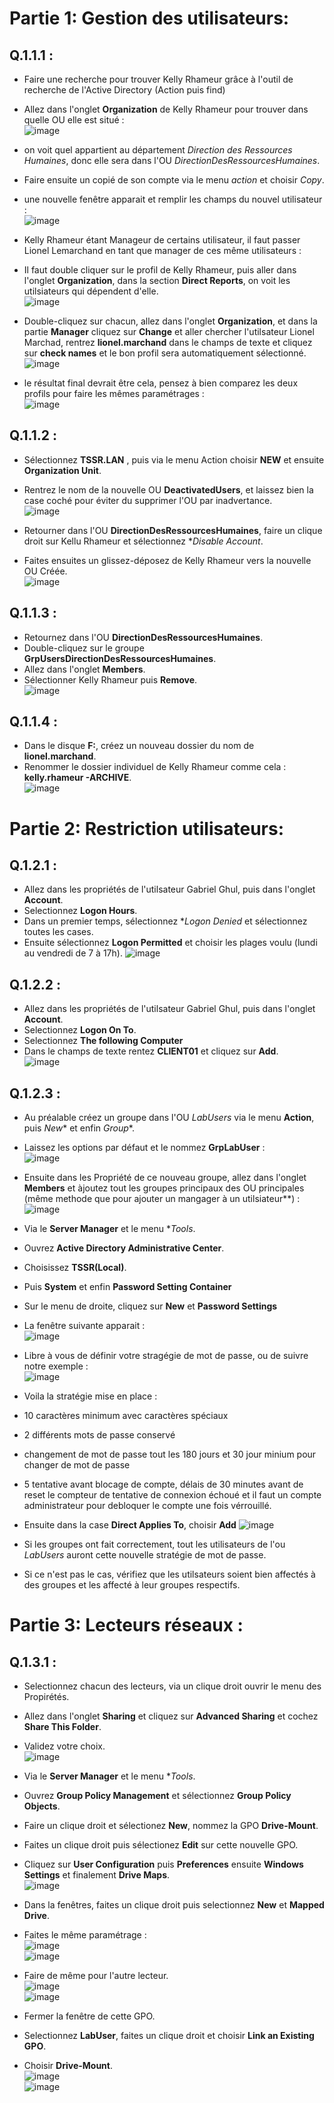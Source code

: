 # Partie 1: Gestion des utilisateurs:

## Q.1.1.1 :

- Faire une recherche pour trouver Kelly Rhameur grâce à l'outil de recherche de l'Active Directory (Action puis find)
- Allez dans l'onglet **Organization** de Kelly Rhameur pour trouver dans quelle OU elle est situé :  
![image](https://github.com/Mr-Maglor/Checkpoint3/assets/159529274/d94987ca-8fed-46b8-b721-0f7bca46c13f)

- on voit quel appartient au département *Direction des Ressources Humaines*, donc elle sera dans l'OU *DirectionDesRessourcesHumaines*.  
- Faire ensuite un copié de son compte via le menu *action* et choisir *Copy*.  
- une nouvelle fenêtre apparait et remplir les champs du nouvel utilisateur :  
![image](https://github.com/Mr-Maglor/Checkpoint3/assets/159529274/de3d45b6-bdd4-42f5-92c6-29a359edd96b)

- Kelly Rhameur étant Manageur de certains utilisateur, il faut passer Lionel Lemarchand en tant que manager de ces même utilisateurs :  
- Il faut double cliquer sur le profil de Kelly Rhameur, puis aller dans l'onglet **Organization**, dans la section **Direct Reports**, on voit les utilsiateurs qui dépendent d'elle.  
![image](https://github.com/Mr-Maglor/Checkpoint3/assets/159529274/b24eb008-dd48-4477-95c3-35324e8b7ebc)

- Double-cliquez sur chacun, allez dans l'onglet **Organization**,  et dans la partie **Manager** cliquez sur **Change** et aller chercher l'utilsateur Lionel Marchad, rentrez **lionel.marchand** dans le champs de texte et cliquez sur **check names** et le bon profil sera automatiquement sélectionné.  
![image](https://github.com/Mr-Maglor/Checkpoint3/assets/159529274/a86e4787-8aa1-42d4-95c1-6520a70ad5fa)

- le résultat final devrait être cela, pensez à bien comparez les deux profils pour faire les mêmes paramétrages :  
![image](https://github.com/Mr-Maglor/Checkpoint3/assets/159529274/749b3765-1560-4329-bb4b-2dfcf8d60b37)


## Q.1.1.2 :

- Sélectionnez **TSSR.LAN** , puis via le menu Action choisir **NEW** et ensuite **Organization Unit**.  
- Rentrez le nom de la nouvelle OU **DeactivatedUsers**, et laissez bien la case coché pour éviter du supprimer l'OU par inadvertance.  
![image](https://github.com/Mr-Maglor/Checkpoint3/assets/159529274/c172c315-0d46-43e1-b459-f16ea728a8a7)

- Retourner dans l'OU **DirectionDesRessourcesHumaines**, faire un clique droit sur Kellu Rhameur et sélectionnez **Disable Account*.  
- Faites ensuites un glissez-déposez de Kelly Rhameur vers la nouvelle OU Créée.  
![image](https://github.com/Mr-Maglor/Checkpoint3/assets/159529274/e32e33db-49c2-4649-b0a5-9d677651dc12)


## Q.1.1.3 :

- Retournez dans  l'OU **DirectionDesRessourcesHumaines**.  
- Double-cliquez sur le groupe **GrpUsersDirectionDesRessourcesHumaines**.  
- Allez dans l'onglet  **Members**.  
- Sélectionner Kelly Rhameur puis **Remove**.  
![image](https://github.com/Mr-Maglor/Checkpoint3/assets/159529274/0ddfd93b-4219-4a4d-b627-aa2d5cadb803)


## Q.1.1.4 :

- Dans le disque **F:**, créez un nouveau dossier du nom de **lionel.marchand**.  
- Renommer le dossier individuel de Kelly Rhameur comme cela : **kelly.rhameur -ARCHIVE**.  
![image](https://github.com/Mr-Maglor/Checkpoint3/assets/159529274/226dd35a-3b21-4d93-86d3-82dd265d6dc3)

# Partie 2: Restriction utilisateurs:


## Q.1.2.1 :

- Allez dans les propriétés de l'utilsateur Gabriel Ghul, puis dans l'onglet **Account**.
- Selectionnez **Logon Hours**.
- Dans un premier temps, sélectionnez **Logon Denied* et sélectionnez toutes les cases.
- Ensuite sélectionnez **Logon Permitted** et choisir les plages voulu (lundi au vendredi de 7 à 17h).
![image](https://github.com/Mr-Maglor/Checkpoint3/assets/159529274/a08f6b21-437b-4b7b-848b-a60bf72c06fc)


## Q.1.2.2 :

- Allez dans les propriétés de l'utilsateur Gabriel Ghul, puis dans l'onglet **Account**.  
- Selectionnez **Logon On To**.  
- Selectionnez **The following Computer**  
- Dans le champs de texte rentez **CLIENT01** et cliquez sur **Add**.  
![image](https://github.com/Mr-Maglor/Checkpoint3/assets/159529274/f74781f7-0c99-4720-bfc7-aa9532b49895)


## Q.1.2.3 :

- Au préalable créez un groupe dans l'OU *LabUsers* via le menu **Action**, puis *New** et enfin *Group**.
- Laissez les options par défaut et le nommez **GrpLabUser** :  
![image](https://github.com/Mr-Maglor/Checkpoint3/assets/159529274/54a8c0d8-fcfc-49f4-b8c5-3027ce079440)

- Ensuite dans les Propriété de ce nouveau groupe, allez dans l'onglet **Members** et àjoutez tout les groupes principaux des OU principales (même methode que pour ajouter un mangager à un utilsiateur**) :  
![image](https://github.com/Mr-Maglor/Checkpoint3/assets/159529274/8f5d7f1c-43c8-4947-81b4-7900ed07f5e8)

- Via le **Server Manager** et le menu **Tools*.
- Ouvrez **Active Directory Administrative Center**.
- Choisissez **TSSR(Local)**.
- Puis **System** et enfin  **Password Setting Container**
- Sur le menu de droite, cliquez sur **New** et **Password Settings**
- La fenêtre suivante apparait :  
![image](https://github.com/Mr-Maglor/Checkpoint3/assets/159529274/1c5dcd34-1157-4fcb-ab60-88b6bb3f4f7c)

- Libre à vous de définir votre stragégie de mot de passe, ou de suivre notre exemple :  
![image](https://github.com/Mr-Maglor/Checkpoint3/assets/159529274/4cf9707c-31a7-45a4-b108-46e8b14192e4)

- Voila la stratégie mise en place :
-   10 caractères minimum avec caractères spéciaux
-   2 différents mots de passe conservé
-   changement de mot de passe tout les 180 jours et 30 jour minium pour changer de mot de passe
-   5 tentative avant blocage de compte, délais de 30 minutes avant de reset le compteur de tentative de connexion échoué et il faut un compte administrateur pour debloquer le compte une fois vérrouillé.
- Ensuite dans la case **Direct Applies To**, choisir **Add**
![image](https://github.com/Mr-Maglor/Checkpoint3/assets/159529274/4fb0d7c0-13a7-465e-85da-b4e0bb622584)

- Si les groupes ont fait correctement, tout les utilisateurs de l'ou *LabUsers* auront cette nouvelle stratégie de mot de passe.
- Si ce n'est pas le cas, vérifiez que les utilsateurs soient bien affectés à des groupes et les affecté à leur groupes respectifs.


# Partie 3: Lecteurs réseaux :


## Q.1.3.1 :
- Selectionnez chacun des lecteurs, via un clique droit ouvrir le menu des Propirétés.  
- Allez dans l'onglet **Sharing** et cliquez sur **Advanced Sharing** et cochez **Share This Folder**.  
- Validez votre choix.  
![image](https://github.com/Mr-Maglor/Checkpoint3/assets/159529274/35dbb396-5b8e-48f3-af2c-1bc5de711ba3)

- Via le **Server Manager** et le menu **Tools*.  
- Ouvrez **Group Policy Management** et sélectionnez **Group Policy Objects**.  
- Faire un clique droit et sélectionez **New**, nommez la GPO **Drive-Mount**.  
- Faites un clique droit puis sélectionez **Edit** sur cette nouvelle GPO.  
- Cliquez sur **User Configuration** puis **Preferences** ensuite **Windows Settings** et finalement  **Drive Maps**.  
![image](https://github.com/Mr-Maglor/Checkpoint3/assets/159529274/90376832-33f8-41c9-82da-965661733ba1)  

- Dans la fenêtres, faites un clique droit puis selectionnez **New** et **Mapped Drive**.  
- Faites le même paramétrage :  
![image](https://github.com/Mr-Maglor/Checkpoint3/assets/159529274/5f3edc3b-5df0-4191-bc8a-5a75b06e9d34)  
![image](https://github.com/Mr-Maglor/Checkpoint3/assets/159529274/21a5eb0b-f71a-4f52-abc2-80ddc2ea8d35)  

- Faire de même pour l'autre lecteur.  
![image](https://github.com/Mr-Maglor/Checkpoint3/assets/159529274/aee85b0b-a76f-4086-9f56-456a7dfe40c6)  
![image](https://github.com/Mr-Maglor/Checkpoint3/assets/159529274/fa68d4e2-dca2-4ee0-a972-043bbf4b185f)  

- Fermer la fenêtre de cette GPO.  
- Selectionnez **LabUser**, faites un clique droit et choisir **Link an Existing GPO**.  
- Choisir **Drive-Mount**.  
![image](https://github.com/Mr-Maglor/Checkpoint3/assets/159529274/658d4e45-7bbe-4c86-93f0-f4949550e91c)  
![image](https://github.com/Mr-Maglor/Checkpoint3/assets/159529274/1af05c7a-a709-4401-949c-fce3ebc47037)  


  











